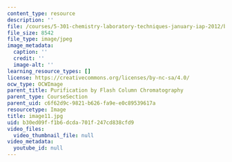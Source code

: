 ```yaml
---
content_type: resource
description: ''
file: /courses/5-301-chemistry-laboratory-techniques-january-iap-2012/b30ed09ff1b6dcda701f247cd838cfd9_image11.jpg
file_size: 8542
file_type: image/jpeg
image_metadata:
  caption: ''
  credit: ''
  image-alt: ''
learning_resource_types: []
license: https://creativecommons.org/licenses/by-nc-sa/4.0/
ocw_type: OCWImage
parent_title: Purification by Flash Column Chromatography
parent_type: CourseSection
parent_uid: c6f62d9c-9821-b626-fa9e-e0c89539617a
resourcetype: Image
title: image11.jpg
uid: b30ed09f-f1b6-dcda-701f-247cd838cfd9
video_files:
  video_thumbnail_file: null
video_metadata:
  youtube_id: null
---
```

